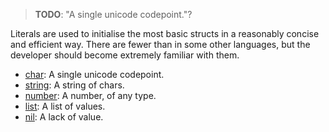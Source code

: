> **TODO**: "A single unicode codepoint."?

Literals are used to initialise the most basic structs in a reasonably concise and efficient way. There are fewer than in some other languages, but the developer should become extremely familiar with them.

- [char](/char):
  A single unicode codepoint.
- [string](/string):
  A string of chars.
- [number](/number):
  A number, of any type.
- [list](/list):
  A list of values.
- [nil](/nil):
  A lack of value.
